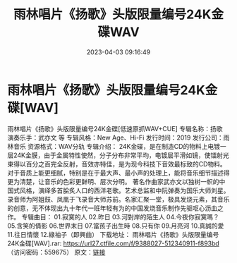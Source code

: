 ﻿---
title: 雨林唱片《扬歌》头版限量编号24K金碟WAV
date: 2023-04-03 09:16:49
categories: WAV车载音乐、镜像
tags: 华语中文
---
# 雨林唱片《扬歌》头版限量编号24K金碟[WAV]

雨林唱片《扬歌》头版限量编号24K金碟[低速原抓WAV+CUE]
专辑名称：扬歌
演奏乐手：武亦文 等
专辑风格：New Age、Hi-Fi
发行时间：2019
发行公司：雨林音乐
资源格式：WAV分轨
专辑介绍：
24K金碟，是在制造CD的物料上电镀一层24K金膜，由于金属特性使然，分子分布非常平均，电镀层平滑如镜，使镭射光束得以百分之百完全反射，音效亦特佳，是为现今科技下音效最标致的CD物料。对于音质上能更细腻，特别是在于最大声、最小声的处理上，能将音乐细节描述得更为清楚，让音乐的色彩更鲜明、层次分明。
著名作曲家武亦文以独树一帜的中国式风格，演绎多首脍炙人口的西洋老歌。艺术总监和中阮弹奏为国乐大师刘星。录音师为阿姐鼓、凤凰于飞录音大师苏前。名家汇聚一堂，极具发烧元素，其音乐的创意，无不体现出九十年代一班年轻有为的中国发烧音乐制作先驱呕心沥血之作。
专辑曲目：
01.寂寞的人
02.昨日
03.河對岸的陌生人
04.今夜你寂寞嗎？
05.含笑的倩影
06.世界末日
07.當孩子出生時
08.只有你
09.月亮河
10.真誠的愛
11.往日情懷
12.綠袖子（即興曲）
下载地址：
雨林唱片《扬歌》头版限量编号24K金碟[WAV].rar: https://url27.ctfile.com/f/9388027-512340911-f893bd
（访问密码：559675）
原文：[链接](https://blog.sina.com.cn/s/blog_1647c7e760103119t.html)